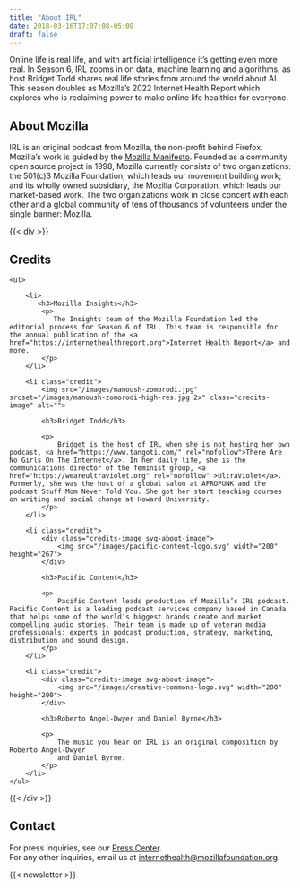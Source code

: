 ```yaml
---
title: "About IRL"
date: 2018-03-16T17:07:08-05:00
draft: false
---
```


Online life is real life, and with artificial intelligence it’s getting even more real. In Season 6, IRL zooms in on data, machine learning and algorithms, as host Bridget Todd shares real life stories from around the world about AI. This season doubles as Mozilla’s 2022 Internet Health Report which explores who is reclaiming power to make online life healthier for everyone.

<!--This season doubles as the [2022 Internet Health Report](https://2022.internethealthreport.org), which explores who is reclaiming power over data, machine learning and automation to make online life healthier for everyone.-->

## About Mozilla

IRL is an original podcast from Mozilla, the non-profit behind Firefox. Mozilla’s work is guided by the [Mozilla Manifesto](https://mzl.la/manifesto). Founded as a community open source project in 1998, Mozilla currently consists of two organizations: the <span>501&#40;c&#41;3</span> Mozilla Foundation, which leads our movement building work; and its wholly owned subsidiary, the Mozilla Corporation, which leads our market-based work. The two organizations work in close concert with each other and a global community of tens of thousands of volunteers under the single banner: Mozilla.


{{< div >}}
<div id="credits">
    <h2>Credits</h2>

    <ul>

        <li>
           <h3>Mozilla Insights</h3>
            <p>
               The Insights team of the Mozilla Foundation led the editorial process for Season 6 of IRL. This team is responsible for the annual publication of the <a href="https://internethealthreport.org">Internet Health Report</a> and more.
            </p>
        </li>

        <li class="credit">
            <img src="/images/manoush-zomorodi.jpg" srcset="/images/manoush-zomorodi-high-res.jpg 2x" class="credits-image" alt="">

            <h3>Bridget Todd</h3>

            <p>
                Bridget is the host of IRL when she is not hosting her own podcast, <a href="https://www.tangoti.com/" rel="nofollow">There Are No Girls On The Internet</a>. In her daily life, she is the communications director of the feminist group, <a href="https://weareultraviolet.org" rel="nofollow" >UltraViolet</a>. Formerly, she was the host of a global salon at AFROPUNK and the  podcast Stuff Mom Never Told You. She got her start teaching courses on writing and social change at Howard University.
            </p>
        </li>

        <li class="credit">
            <div class="credits-image svg-about-image">
                <img src="/images/pacific-content-logo.svg" width="200" height="267">
            </div>

            <h3>Pacific Content</h3>

            <p>
                Pacific Content leads production of Mozilla’s IRL podcast. Pacific Content is a leading podcast services company based in Canada that helps some of the world’s biggest brands create and market compelling audio stories. Their team is made up of veteran media professionals: experts in podcast production, strategy, marketing, distribution and sound design.
            </p>
        </li>

        <li class="credit">
            <div class="credits-image svg-about-image">
                <img src="/images/creative-commons-logo.svg" width="200" height="200">
            </div>

            <h3>Roberto Angel-Dwyer and Daniel Byrne</h3>

            <p>
                The music you hear on IRL is an original composition by Roberto Angel-Dwyer
                and Daniel Byrne.
            </p>
        </li>
    </ul>
</div>
{{< /div >}}

## Contact

For press inquiries, see our [Press Center](https://foundation.mozilla.org/en/press-center/).<br>
For any other inquiries, email us at [internethealth@mozillafoundation.org](mailto:internethealth@mozillafoundation.org).

<div>
{{< newsletter >}}
</div>
